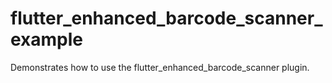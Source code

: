 # flutter_enhanced_barcode_scanner_example

Demonstrates how to use the flutter_enhanced_barcode_scanner plugin.
